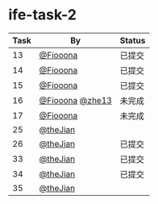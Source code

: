 # ife-task-2

| Task | By | Status |
| ---- | ---- | ---- |
| 13 | [@Fiooona](https://github.com/Fiooona) | 已提交 |
| 14 | [@Fiooona](https://github.com/Fiooona) | 已提交 |
| 15 | [@Fiooona](https://github.com/Fiooona) | 已提交 |
| 16 | [@Fiooona](https://github.com/Fiooona) [@zhe13](https://github.com/zhe13)| 未完成 |
| 17 | [@Fiooona](https://github.com/Fiooona) | 未完成 |
| 25 | [@theJian](http://github.com/thejian) |  |
| 26 | [@theJian](http://github.com/thejian) | 已提交 |
| 33 | [@theJian](http://github.com/thejian) | 已提交 |
| 34 | [@theJian](http://github.com/thejian) | 已提交 |
| 35 | [@theJian](http://github.com/thejian) |  |

